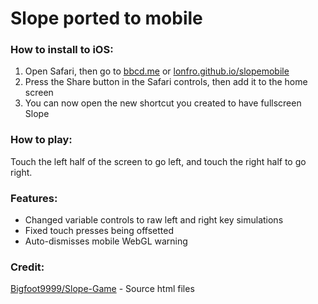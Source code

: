 # Slope ported to mobile  

### How to install to iOS:  

1) Open Safari, then go to [bbcd.me](https://bbcd.me) or [lonfro.github.io/slopemobile](https://lonfro.github.io/slopemobile)  
2) Press the Share button in the Safari controls, then add it to the home screen
3) You can now open the new shortcut you created to have fullscreen Slope  

### How to play:  

Touch the left half of the screen to go left, and touch the right half to go right.  

### Features:  

- Changed variable controls to raw left and right key simulations  
- Fixed touch presses being offsetted  
- Auto-dismisses mobile WebGL warning

### Credit:  

[Bigfoot9999/Slope-Game](https://github.com/Bigfoot9999/Slope-Game) - Source html files  
